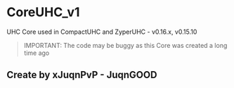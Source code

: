 # CoreUHC_v1
UHC Core used in CompactUHC and ZyperUHC - v0.16.x, v0.15.10

> IMPORTANT: 
> The code may be buggy as this Core was created a long time ago
## Create by xJuqnPvP - JuqnGOOD
